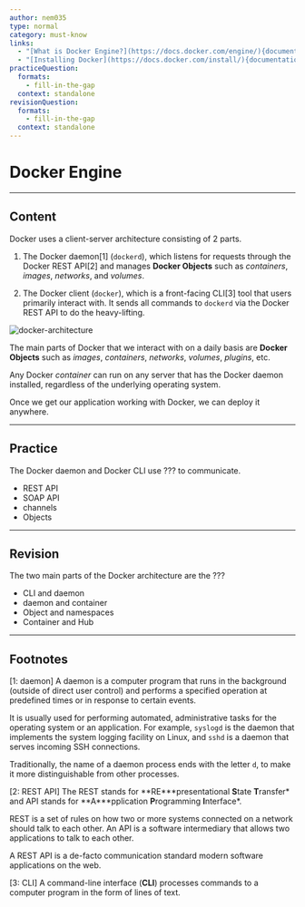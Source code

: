 ```yaml
---
author: nem035
type: normal
category: must-know
links:
  - "[What is Docker Engine?](https://docs.docker.com/engine/){documentation}"
  - "[Installing Docker](https://docs.docker.com/install/){documentation}"
practiceQuestion:
  formats:
    - fill-in-the-gap
  context: standalone
revisionQuestion:
  formats:
    - fill-in-the-gap
  context: standalone
---
```


# Docker Engine

---

## Content

Docker uses a client-server architecture consisting of 2 parts.

1. The Docker daemon[1] (`dockerd`), which listens for requests through the Docker REST API[2] and manages **Docker Objects** such as _containers_, _images_, _networks_, and _volumes_.

2. The Docker client (`docker`), which is a front-facing CLI[3] tool that users primarily interact with. It sends all commands to `dockerd` via the Docker REST API to do the heavy-lifting.

![docker-architecture](https://img.enkipro.com/d54b4692a3f12ffb152532dd03744c8b.png)

The main parts of Docker that we interact with on a daily basis are **Docker Objects** such as _images_, _containers_, _networks_, _volumes_, _plugins_, etc.

Any Docker _container_ can run on any server that has the Docker daemon installed, regardless of the underlying operating system.

Once we get our application working with Docker, we can deploy it anywhere.

---

## Practice

The Docker daemon and Docker CLI use ??? to communicate.

- REST API
- SOAP API
- channels
- Objects

---

## Revision

The two main parts of the Docker architecture are the ???

- CLI and daemon
- daemon and container
- Object and namespaces
- Container and Hub

---

## Footnotes

[1: daemon]
A daemon is a computer program that runs in the background (outside of direct user control) and performs a specified operation at predefined times or in response to certain events.

It is usually used for performing automated, administrative tasks for the operating system or an application. For example, `syslogd` is the daemon that implements the system logging facility on Linux, and `sshd` is a daemon that serves incoming SSH connections.

Traditionally, the name of a daemon process ends with the letter `d`, to make it more distinguishable from other processes.

[2: REST API]
The REST stands for **RE\***presentational **S**tate **T**ransfer\* and API stands for **A\***pplication **P**rogramming **I**nterface\*.

REST is a set of rules on how two or more systems connected on a network should talk to each other.
An API is a software intermediary that allows two applications to talk to each other.

A REST API is a de-facto communication standard modern software applications on the web.

[3: CLI]
A command-line interface (**CLI**) processes commands to a computer program in the form of lines of text.
